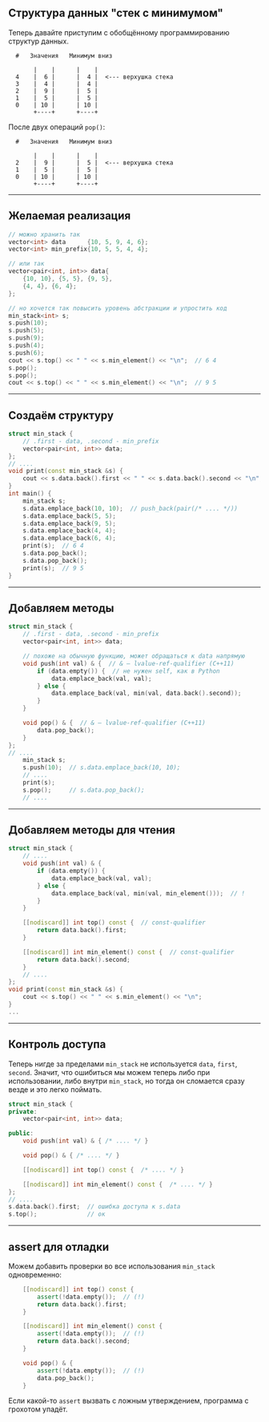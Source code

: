 ## Структура данных "стек с минимумом"
Теперь давайте приступим с обобщённому программированию структур данных.

```
  #   Значения   Минимум вниз

       |    |      |    |
  4    |  6 |      |  4 |  <--- верхушка стека
  3    |  4 |      |  4 |
  2    |  9 |      |  5 |
  1    |  5 |      |  5 |
  0    | 10 |      | 10 |
       +----+      +----+
```

После двух операций `pop()`:
```
  #   Значения   Минимум вниз

       |    |      |    |
  2    |  9 |      |  5 |  <--- верхушка стека
  1    |  5 |      |  5 |
  0    | 10 |      | 10 |
       +----+      +----+
```

---
## Желаемая реализация
```c++
// можно хранить так
vector<int> data      {10, 5, 9, 4, 6};
vector<int> min_prefix{10, 5, 5, 4, 4};

// или так
vector<pair<int, int>> data{
    {10, 10}, {5, 5}, {9, 5},
    {4, 4}, {6, 4};
};

// но хочется так повысить уровень абстракции и упростить код
min_stack<int> s;
s.push(10);
s.push(5);
s.push(9);
s.push(4);
s.push(6);
cout << s.top() << " " << s.min_element() << "\n";  // 6 4
s.pop();
s.pop();
cout << s.top() << " " << s.min_element() << "\n";  // 9 5
```

---
## Создаём структуру
```c++
struct min_stack {
    // .first - data, .second - min_prefix
    vector<pair<int, int>> data;
};
// ....
void print(const min_stack &s) {
    cout << s.data.back().first << " " << s.data.back().second << "\n";
}
int main() {
    min_stack s;
    s.data.emplace_back(10, 10);  // push_back(pair(/* .... */))
    s.data.emplace_back(5, 5);
    s.data.emplace_back(9, 5);
    s.data.emplace_back(4, 4);
    s.data.emplace_back(6, 4);
    print(s);  // 6 4
    s.data.pop_back();
    s.data.pop_back();
    print(s);  // 9 5
}
```

---
## Добавляем методы
```c++
struct min_stack {
    // .first - data, .second - min_prefix
    vector<pair<int, int>> data;

    // похоже на обычную функцию, может обращаться к data напрямую
    void push(int val) & {  // & — lvalue-ref-qualifier (C++11)
        if (data.empty()) {  // не нужен self, как в Python
            data.emplace_back(val, val);
        } else {
            data.emplace_back(val, min(val, data.back().second));
        }
    }

    void pop() & {  // & — lvalue-ref-qualifier (C++11)
        data.pop_back();
    }
};
// ....
    min_stack s;
    s.push(10);  // s.data.emplace_back(10, 10);
    // ....
    print(s);
    s.pop();     // s.data.pop_back();
    // ....
```


---
## Добавляем методы для чтения
```c++
struct min_stack {
    // ....
    void push(int val) & {
        if (data.empty()) {
            data.emplace_back(val, val);
        } else {
            data.emplace_back(val, min(val, min_element()));  // !
        }
    }

    [[nodiscard]] int top() const {  // const-qualifier
        return data.back().first;
    }

    [[nodiscard]] int min_element() const {  // const-qualifier
        return data.back().second;
    }
    // ....
};
void print(const min_stack &s) {
    cout << s.top() << " " << s.min_element() << "\n";
}
...
```

---
## Контроль доступа
Теперь нигде за пределами `min_stack` не используется `data`, `first`, `second`.
Значит, что ошибиться мы можем теперь либо при использовании,
либо внутри `min_stack`, но тогда он сломается сразу везде и это легко поймать.

```c++
struct min_stack {
private:
    vector<pair<int, int>> data;

public:
    void push(int val) & { /* .... */ }

    void pop() & { /* .... */ }

    [[nodiscard]] int top() const {  /* .... */ }

    [[nodiscard]] int min_element() const {  /* .... */ }
};
// ....
s.data.back().first;  // ошибка доступа к s.data
s.top();              // ок
```

---
## assert для отладки
Можем добавить проверки во все использования `min_stack`
одновременно:

```c++
    [[nodiscard]] int top() const {
        assert(!data.empty());  // (!)
        return data.back().first;
    }

    [[nodiscard]] int min_element() const {
        assert(!data.empty());  // (!)
        return data.back().second;
    }

    void pop() & {
        assert(!data.empty());  // (!)
        data.pop_back();
    }
```

Если какой-то `assert` вызвать с ложным утверждением,
программа с грохотом упадёт.

